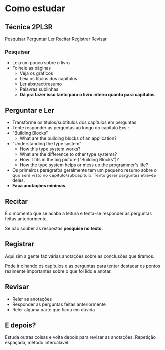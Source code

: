 # Como estudar

## Técnica 2PL3R

Pesquisar
Perguntar
Ler
Recitar
Registrar
Revisar

### Pesquisar

- Leia um pouco sobre o livro
- Folheie as páginas
  - Veja os gráficos
  - Leia os títulos dos capítulos
  - Ler abstract/resumo
  - Palavras sublinhas
  - **Dá pra fazer isso tanto para o livro inteiro quanto para capítulos**

## Perguntar e Ler

- Transforme os títulos/subtítulos dos capítulos em perguntas
- Tente responder as perguntas ao longo do capítulo
Exs.: 
- "Building Blocks"
  - What are the building blocks of an application?
- "Understanding the type system"
  - How this type system works?
  - What are the difference to other type systems?
  - How it fits in the big picture ("Building Blocks")?
  - How the type system helps or mess up the programmer's life?
- Os primeiros parágrafos geralmente tem um pequeno resumo sobre o que será visto no
  capítulo/subcapítulo. Tente gerar perguntas através deles.
- **Faça anotações mínimas**

## Recitar

É o momento que se acaba a leitura e tenta-se responder as perguntas feitas
anteriormente.

Se não souber as respostas **pesquise no texto**.

## Registrar

Aqui sim a gente faz várias anotações sobre as conclusões que tiramos.

Pode ir olhando os capítulos e as perguntas para tentar destacar os pontos realmente
importantes sobre o que foi lido e anotar.

## Revisar

- Reler as anotações
- Responder as perguntas feitas anteriormente
- Reler alguma parte que ficou em dúvida

## E depois?

Estuda outras coisas e volta depois para revisar as anotações. Repetição espaçada,
método intercalável.










